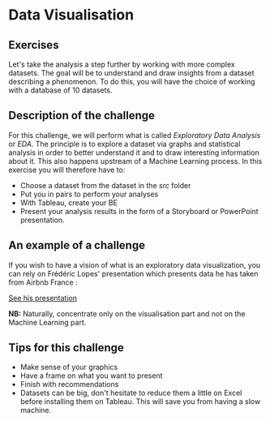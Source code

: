 # Data Visualisation
## Exercises

Let's take the analysis a step further by working with more complex datasets. The goal will be to understand and draw insights from a dataset describing a phenomenon. To do this, you will have the choice of working with a database of 10 datasets.


## Description of the challenge

For this challenge, we will perform what is called _Exploratory Data Analysis_ or _EDA_. The principle is to explore a dataset via graphs and statistical analysis in order to better understand it and to draw interesting information about it. This also happens upstream of a Machine Learning process. In this exercise you will therefore have to:

*   Choose a dataset from the dataset in the _src_ folder
*   Put you in pairs to perform your analyses
*   With Tableau, create your BE
*   Present your analysis results in the form of a Storyboard or PowerPoint presentation.


## An example of a challenge

If you wish to have a vision of what is an exploratory data visualization, you can rely on Frédéric Lopes' presentation which presents data he has taken from Airbnb France :  

[See his presentation](https://www.youtube.com/watch?v=knT5CoVZEmI&list=PLgYRNI1JPh2pwLi7Srj_Op_zk7gg6BeGJ)

**NB:** Naturally, concentrate only on the visualisation part and not on the Machine Learning part.


## Tips for this challenge

* Make sense of your graphics
* Have a frame on what you want to present
* Finish with recommendations
* Datasets can be big, don't hesitate to reduce them a little on Excel before installing them on Tableau. This will save you from having a slow machine.
